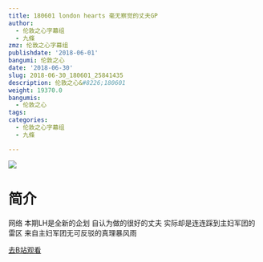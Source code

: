 ```yaml
---
title: 180601 london hearts 毫无察觉的丈夫GP
author:
  - 伦敦之心字幕组
  - 九條
zmz: 伦敦之心字幕组
publishdate: '2018-06-01'
bangumi: 伦敦之心
date: '2018-06-30'
slug: 2018-06-30_180601_25841435
description: 伦敦之心&#8226;180601
weight: 19370.0
bangumis:
  - 伦敦之心
tags:
categories:
  - 伦敦之心字幕组
  - 九條

---
```

![](https://i.imgur.com/Jnft2j5.jpg)
# 简介  
网络
本期LH是全新的企划 自认为做的很好的丈夫 实际却是连连踩到主妇军团的雷区 来自主妇军团无可反驳的真理暴风雨  

[去B站观看](https://www.bilibili.com/video/av25841435/)
 
